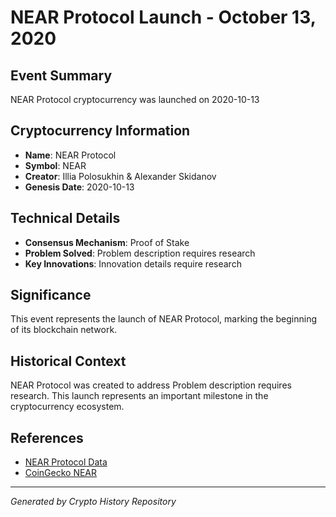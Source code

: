 # NEAR Protocol Launch - October 13, 2020

## Event Summary
NEAR Protocol cryptocurrency was launched on 2020-10-13

## Cryptocurrency Information
- **Name**: NEAR Protocol
- **Symbol**: NEAR
- **Creator**: Illia Polosukhin & Alexander Skidanov
- **Genesis Date**: 2020-10-13

## Technical Details
- **Consensus Mechanism**: Proof of Stake
- **Problem Solved**: Problem description requires research
- **Key Innovations**: Innovation details require research

## Significance
This event represents the launch of NEAR Protocol, marking the beginning of its blockchain network.

## Historical Context
NEAR Protocol was created to address Problem description requires research. This launch represents an important milestone in the cryptocurrency ecosystem.

## References
- [NEAR Protocol Data](../cryptocurrencies/near.json)
- [CoinGecko NEAR](https://www.coingecko.com/en/coins/near)

---
*Generated by Crypto History Repository*
